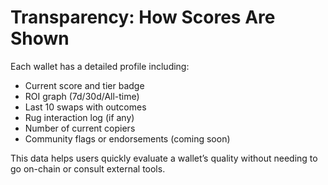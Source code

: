 # Transparency: How Scores Are Shown

Each wallet has a detailed profile including:
- Current score and tier badge
- ROI graph (7d/30d/All-time)
- Last 10 swaps with outcomes
- Rug interaction log (if any)
- Number of current copiers
- Community flags or endorsements (coming soon)

This data helps users quickly evaluate a wallet’s quality without needing to go on-chain or consult external tools.

